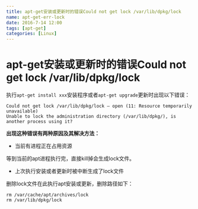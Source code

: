 ```yaml
---
title: apt-get安装或更新时的错误Could not get lock /var/lib/dpkg/lock
name: apt-get-err-lock
date: 2016-7-14 12:00
tags: [apt-get]
categories: [Linux]
---
```



# apt-get安装或更新时的错误Could not get lock /var/lib/dpkg/lock

执行`apt-get install xxx`安装程序或者`apt-get upgrade`更新时出现以下错误：

```
Could not get lock /var/lib/dpkg/lock – open (11: Resource temporarily unavailable)
Unable to lock the administration directory (/var/lib/dpkg/), is another process using it?
```

**出现这种错误有两种原因及其解决方法：**

* 当前有进程正在占用资源

等到当前的apt进程执行完，直接kill掉会生成lock文件。

* 上次执行安装或者更新时被中断生成了lock文件

删除lock文件在此执行apt安装或更新，删除路径如下：

```shell
rm /var/cache/apt/archives/lock
rm /var/lib/dpkg/lock
```
